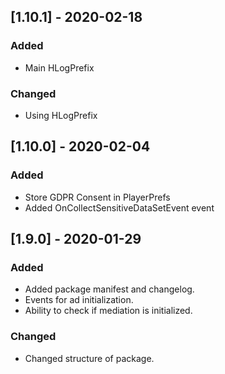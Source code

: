 ## [1.10.1] - 2020-02-18
### Added
- Main HLogPrefix

### Changed
- Using HLogPrefix

## [1.10.0] - 2020-02-04
### Added
- Store GDPR Consent in PlayerPrefs
- Added OnCollectSensitiveDataSetEvent event

## [1.9.0] - 2020-01-29
### Added
- Added package manifest and changelog.
- Events for ad initialization.
- Ability to check if mediation is initialized.

### Changed
- Changed structure of package.